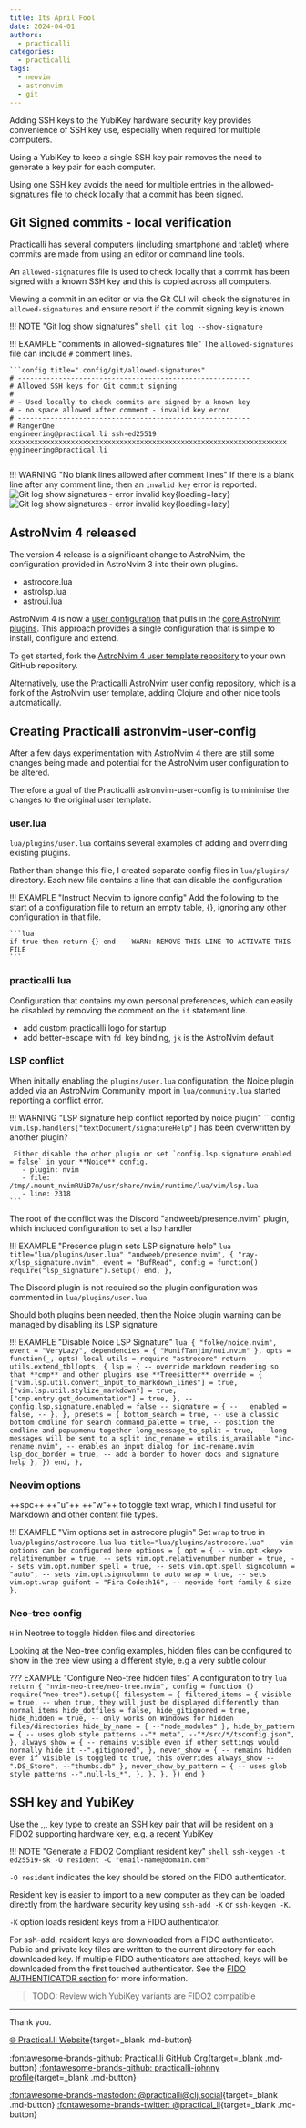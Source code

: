 ```yaml
---
title: Its April Fool
date: 2024-04-01
authors:
  - practicalli
categories:
  - practicalli
tags:
  - neovim
  - astronvim
  - git
---
```


Adding SSH keys to the YubiKey hardware security key provides convenience of SSH key use, especially when required for multiple computers.

Using a YubiKey to keep a single SSH key pair removes the need to generate a key pair for each computer.

Using one SSH key avoids the need for multiple entries in the allowed-signatures file to check locally that a commit has been signed.


<!-- more -->


## Git Signed commits - local verification

Practicalli has several computers (including smartphone and tablet) where commits are made from using an editor or command line tools.

An `allowed-signatures` file is used to check locally that a commit has been signed with a known SSH key and this is copied across all computers.

Viewing a commit in an editor or via the Git CLI will check the signatures in `allowed-signatures` and ensure report if the commit signing key is known

!!! NOTE "Git log show signatures"
    ```shell
    git log --show-signature
    ```

!!! EXAMPLE "comments in allowed-signatures file"
    The `allowed-signatures` file can include `#` comment lines.

    ```config title=".config/git/allowed-signatures"
    # ---------------------------------------------------------
    # Allowed SSH keys for Git commit signing
    #
    # - Used locally to check commits are signed by a known key
    # - no space allowed after comment - invalid key error
    # ---------------------------------------------------------
    # RangerOne
    engineering@practical.li ssh-ed25519 xxxxxxxxxxxxxxxxxxxxxxxxxxxxxxxxxxxxxxxxxxxxxxxxxxxxxxxxxxxxxxxxxxxx engineering@practical.li
    ```
!!! WARNING "No blank lines allowed after comment lines"
    If there is a blank line after any comment line, then an `invalid key` error is reported.
    ![Git log show signatures - error invalid key](https://github.com/practicalli/graphic-design/blob/live/git/git-log-show-signatures-error-invalid-key-light.png?raw=true#only-light){loading=lazy}
    ![Git log show signatures - error invalid key](https://github.com/practicalli/graphic-design/blob/live/git/git-log-show-signatures-error-invalid-key-dark.png?raw=true#only-dark){loading=lazy}


## AstroNvim 4 released

The version 4 release is a significant change to AstroNvim, the configuration provided in AstroNvim 3 into their own plugins.

- astrocore.lua
- astrolsp.lua
- astroui.lua

AstroNvim 4 is now a [user configuration](https://github.com/AstroNvim/template) that pulls in the [core AstroNvim plugins](https://docs.astronvim.com/configuration/core_plugins/).  This approach provides a single configuration that is simple to install, configure and extend.

To get started, fork the [AstroNvim 4 user template repository](https://github.com/AstroNvim/template) to your own GitHub repository.

Alternatively, use the [Practicalli AstroNvim user config repository](https://github.com/practicalli/astronvim-user-config), which is a fork of the AstroNvim user template, adding Clojure and other nice tools automatically.


## Creating Practicalli astronvim-user-config

After a few days experimentation with AstroNvim 4 there are still some changes being made and potential for the AstroNvim user configuration to be altered.

Therefore a goal of the Practicalli astronvim-user-config is to minimise the changes to the original user template.

### user.lua

`lua/plugins/user.lua` contains several examples of adding and overriding existing plugins.

Rather than change this file, I created separate config files in `lua/plugins/` directory.  Each new file contains a line that can disable the configuration

!!! EXAMPLE "Instruct Neovim to ignore config"
    Add the following to the start of a configuration file to return an empty table, {}, ignoring any other configuration in that file.

    ```lua
    if true then return {} end -- WARN: REMOVE THIS LINE TO ACTIVATE THIS FILE
    ```

### practicalli.lua

Configuration that contains my own personal preferences, which can easily be disabled by removing the comment on the `if` statement line.

- add custom practicalli logo for startup
- add better-escape with `fd `key binding, `jk` is the AstroNvim default


### LSP conflict

When initially enabling the `plugins/user.lua` configuration, the Noice plugin added via an AstroNvim Community import in `lua/community.lua` started reporting a conflict error.

!!! WARNING "LSP signature help conflict reported by noice plugin"
    ```config
    `vim.lsp.handlers["textDocument/signatureHelp"]` has been overwritten by another plugin?

     Either disable the other plugin or set `config.lsp.signature.enabled = false` in your **Noice** config.
       - plugin: nvim
       - file: /tmp/.mount_nvimRUiD7m/usr/share/nvim/runtime/lua/vim/lsp.lua
       - line: 2318
    ```

The root of the conflict was the Discord "andweeb/presence.nvim" plugin, which included configuration to set a lsp handler

!!! EXAMPLE "Presence plugin sets LSP signature help"
    ```lua title="lua/plugins/user.lua"
      "andweeb/presence.nvim",
      {
        "ray-x/lsp_signature.nvim",
        event = "BufRead",
        config = function() require("lsp_signature").setup() end,
      },
    ```

The Discord plugin is not required so the plugin configuration was commented in `lua/plugins/user.lua`

Should both plugins been needed, then the Noice plugin warning can be managed by disabling its LSP signature

!!! EXAMPLE "Disable Noice LSP Signature"
    ```lua
      {
        "folke/noice.nvim",
        event = "VeryLazy",
        dependencies = { "MunifTanjim/nui.nvim" },
        opts = function(_, opts)
          local utils = require "astrocore"
          return utils.extend_tbl(opts, {
            lsp = {
              -- override markdown rendering so that **cmp** and other plugins use **Treesitter**
              override = {
                ["vim.lsp.util.convert_input_to_markdown_lines"] = true,
                ["vim.lsp.util.stylize_markdown"] = true,
                ["cmp.entry.get_documentation"] = true,
              },
              -- config.lsp.signature.enabled = false
              -- signature = {
              --   enabled = false,
              -- },
            },
            presets = {
              bottom_search = true, -- use a classic bottom cmdline for search
              command_palette = true, -- position the cmdline and popupmenu together
              long_message_to_split = true, -- long messages will be sent to a split
              inc_rename = utils.is_available "inc-rename.nvim", -- enables an input dialog for inc-rename.nvim
              lsp_doc_border = true, -- add a border to hover docs and signature help
            },
          })
        end,
      },
    ```

### Neovim options

++spc++ ++"u"++ ++"w"++ to toggle text wrap, which I find useful for Markdown and other content file types.

!!! EXAMPLE "Vim options set in astrocore plugin"
    Set `wrap` to true in `lua/plugins/astrocore.lua`
    ```lua title="lua/plugins/astrocore.lua"
        -- vim options can be configured here
        options = {
          opt = { -- vim.opt.<key>
            relativenumber = true, -- sets vim.opt.relativenumber
            number = true, -- sets vim.opt.number
            spell = true, -- sets vim.opt.spell
            signcolumn = "auto", -- sets vim.opt.signcolumn to auto
            wrap = true, -- sets vim.opt.wrap
            guifont = "Fira Code:h16", -- neovide font family & size
          },
    ```

### Neo-tree config

`H` in Neotree to toggle hidden files and directories

Looking at the Neo-tree config examples, hidden files can be configured to show in the tree view using a different style, e.g a very subtle colour

??? EXAMPLE "Configure Neo-tree hidden files"
    A configuration to try
    ```lua
    return {
      "nvim-neo-tree/neo-tree.nvim",
        config = function ()
          require("neo-tree").setup({
            filesystem = {
              filtered_items = {
                visible = true, -- when true, they will just be displayed differently than normal items
                hide_dotfiles = false,
                hide_gitignored = true,
                hide_hidden = true, -- only works on Windows for hidden files/directories
                hide_by_name = {
                  --"node_modules"
                },
                hide_by_pattern = { -- uses glob style patterns
                  --"*.meta",
                  --"*/src/*/tsconfig.json",
                },
                always_show = { -- remains visible even if other settings would normally hide it
                  --".gitignored",
                },
                never_show = { -- remains hidden even if visible is toggled to true, this overrides always_show
                  --".DS_Store",
                  --"thumbs.db"
                },
                never_show_by_pattern = { -- uses glob style patterns
                  --".null-ls_*",
                },
              },
            },
          })
        end
    }
    ```


## SSH key and YubiKey

Use the ,,, key type to create an SSH key pair that will be resident on a FIDO2 supporting hardware key, e.g. a recent YubiKey


!!! NOTE "Generate a FIDO2 Compliant resident key"
    ```shell
    ssh-keygen -t ed25519-sk -O resident -C "email-name@domain.com"
    ```

`-O resident` indicates the key should be stored on the FIDO authenticator.

Resident key is easier to import to a new computer as they can be loaded directly from the hardware security key using `ssh-add -K` or `ssh-keygen -K`.

`-K` option loads resident keys from a FIDO authenticator.

For ssh-add, resident keys are downloaded from a FIDO authenticator. Public and private key files are written to the current directory for each downloaded key. If multiple FIDO authenticators are attached, keys will be downloaded from the first touched authenticator. See the [FIDO AUTHENTICATOR section](https://man.openbsd.org/cgi-bin/man.cgi/OpenBSD-current/man1/ssh-keygen#FIDO_AUTHENTICATOR) for more information.

> TODO: Review wich YubiKey variants are FIDO2 compatible

---
Thank you.

[:globe_with_meridians: Practical.li Website](https://practical.li){target=_blank .md-button}

[:fontawesome-brands-github: Practical.li GitHub Org](https://github.com/practicalli){target=_blank .md-button}
[:fontawesome-brands-github: practicalli-johnny profile](https://github.com/practicalli-johnny){target=_blank .md-button}

[:fontawesome-brands-mastodon: @practicalli@clj.social](https://clj.social/@practicalli){target=_blank .md-button}
[:fontawesome-brands-twitter: @practical_li](https://twitter.com/practcial_li){target=_blank .md-button}
